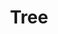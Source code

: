 ---
permalink: /tree/components/o-tree.component/api
title: "Tree"
comp: tree
layout: o-component
---